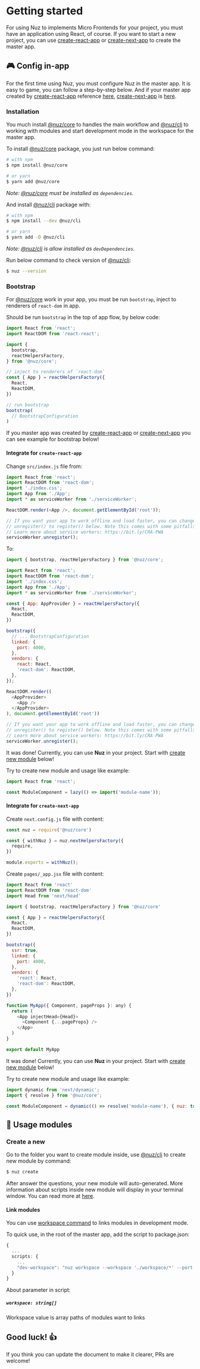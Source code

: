 # Getting started

For using Nuz to implements Micro Frontends for your project, you must have an application using React, of course.
If you want to start a new project, you can use [create-react-app](https://create-react-app.dev) or [create-next-app](https://github.com/zeit/next.js) to create the master app.

## 🎮 Config in-app

For the first time using Nuz, you must configure Nuz in the master app. It is easy to game, you can follow a step-by-step below. And if your master app created by [create-react-app](https://create-react-app.dev) reference [here]((https://github.com/nuz-app/nuz/tree/develop/examples/apps/creact-react-app)), [create-next-app](https://github.com/zeit/next.js) is [here](https://github.com/nuz-app/nuz/tree/develop/examples/apps/create-next-app).


### Installation 

You much install [@nuz/core](https://github.com/nuz-app/nuz/tree/develop/packages/nuz-core) to handles the main workflow and [@nuz/cli](https://github.com/nuz-app/nuz/tree/develop/packages/nuz-cli) to working with modules and start development mode in the workspace for the master app.

To install [@nuz/core](https://github.com/nuz-app/nuz/tree/develop/packages/nuz-core) package, you just run below command:
```sh
# with npm
$ npm install @nuz/core

# or yarn
$ yarn add @nuz/core
```
*Note: [@nuz/core](https://github.com/nuz-app/nuz/tree/develop/packages/nuz-core) must be installed as `dependencies`.*

And install [@nuz/cli](https://github.com/nuz-app/nuz/tree/develop/packages/nuz-cli) package with:
```sh
# with npm
$ npm install --dev @nuz/cli

# or yarn
$ yarn add -D @nuz/cli
```
*Note: [@nuz/cli](https://github.com/nuz-app/nuz/tree/develop/packages/nuz-cli) is allow installed as `devDependencies`.*

Run below command to check version of [@nuz/cli](https://github.com/nuz-app/nuz/tree/develop/packages/nuz-cli):
```sh
$ nuz --version
```

### Bootstrap

For [@nuz/core](https://github.com/nuz-app/nuz/tree/develop/packages/nuz-core) work in your app, you must be run `bootstrap`, inject to renderers of `react-dom` in app.

Should be run `bootstrap` in the top of app flow, by below code:
```ts
import React from 'react';
import ReactDOM from 'react-react';

import { 
  bootstrap,
  reactHelpersFactory,
} from '@nuz/core';

// inject to renderers of `react-dom`
const { App } = reactHelpersFactory({
  React,
  ReactDOM,
})

// run bootstrap
bootstrap(
  // BootstrapConfiguration
)
```

If you master app was created by [create-react-app](https://create-react-app.dev) or [create-next-app](https://github.com/zeit/next.js) you can see example for bootstrap below!

#### Integrate for `create-react-app`

Change `src/index.js` file from:
```js
import React from 'react';
import ReactDOM from 'react-dom';
import './index.css';
import App from './App';
import * as serviceWorker from './serviceWorker';

ReactDOM.render(<App />, document.getElementById('root'));

// If you want your app to work offline and load faster, you can change
// unregister() to register() below. Note this comes with some pitfalls.
// Learn more about service workers: https://bit.ly/CRA-PWA
serviceWorker.unregister();

```

To:
```js
import { bootstrap, reactHelpersFactory } from '@nuz/core';

import React from 'react';
import ReactDOM from 'react-dom';
import './index.css';
import App from './App';
import * as serviceWorker from './serviceWorker';

const { App: AppProvider } = reactHelpersFactory({
  React,
  ReactDOM,
})

bootstrap({
  // ... BootstrapConfiguration
  linked: {
    port: 4000,
  },
  vendors: {
    react: React,
    'react-dom': ReactDOM,
  },
});

ReactDOM.render((
  <AppProvider>
    <App />
  </AppProvider>
), document.getElementById('root'))

// If you want your app to work offline and load faster, you can change
// unregister() to register() below. Note this comes with some pitfalls.
// Learn more about service workers: https://bit.ly/CRA-PWA
serviceWorker.unregister();
```

It was done! Currently, you can use **Nuz** in your project. Start with [create new module](https://github.com/nuz-app/nuz/blob/develop/docs/GET_STARTED.md#create-a-new) below!

Try to create new module and usage like example:
```js
import React from 'react';

const ModuleComponent = lazy(() => import('module-name'));
```

#### Integrate for `create-next-app`

Create `next.config.js` file with content:
```js
const nuz = require('@nuz/core')

const { withNuz } = nuz.nextHelpersFactory({
  require,
})

module.exports = withNuz();
```

Create `pages/_app.jsx` file with content:
```js
import React from 'react'
import ReactDOM from 'react-dom'
import Head from 'next/head'

import { bootstrap, reactHelpersFactory } from '@nuz/core'

const { App } = reactHelpersFactory({
  React, 
  ReactDOM,
})

bootstrap({
  ssr: true,
  linked: {
    port: 4000,
  },
  vendors: {
    'react': React,
    'react-dom': ReactDOM,
  },
})

function MyApp({ Component, pageProps }: any) {
  return (
    <App injectHead={Head}>
      <Component {...pageProps} />
    </App>
  )
}

export default MyApp
```

It was done! Currently, you can use **Nuz** in your project. Start with [create new module](https://github.com/nuz-app/nuz/blob/develop/docs/GET_STARTED.md#create-a-new) below!

Try to create new module and usage like example:
```js
import dynamic from 'next/dynamic';
import { resolve } from '@nuz/core';

const ModuleComponent = dynamic(() => resolve('module-name'), { nuz: true });
```

## 🎲 Usage modules

### Create a new

Go to the folder you want to create module inside, use [@nuz/cli](https://github.com/nuz-app/nuz/tree/develop/packages/nuz-cli) to create new module by command:
```sh
$ nuz create
```
After answer the questions, your new module will auto-generated.
More information about scripts inside new module will display in your terminal window. You can read more at [here](https://github.com/nuz-app/nuz/tree/develop/packages/nuz-cli#commands).

#### Link modules

You can use [workspace command](https://github.com/nuz-app/nuz/tree/develop/packages/nuz-cli#nuz-workspace) to links modules in development mode.

To quick use, in the root of the master app, add the script to package.json:
```ts
{
  ... 
  scripts: {
    ...
    "dev-workspace": "nuz workspace --workspace './workspace/*' --port 4000"
  }
}
```

About parameter in script:

##### `workspace: string[]`
Workspace value is array paths of modules want to links

## Good luck! 👍

If you think you can update the document to make it clearer, PRs are welcome!
